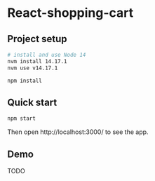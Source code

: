 # React-shopping-cart



## Project setup

```sh
# install and use Node 14
nvm install 14.17.1
nvm use v14.17.1

npm install
```
## Quick start
```sh
npm start
```
Then open http://localhost:3000/ to see the app.

## Demo
TODO